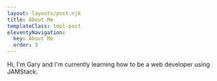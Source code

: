 ```yaml
---
layout: layouts/post.njk
title: About Me
templateClass: tmpl-post
eleventyNavigation:
  key: About Me
  order: 3
---
```


Hi, I'm Gary and I'm currently learning how to be a web developer using JAMStack.

